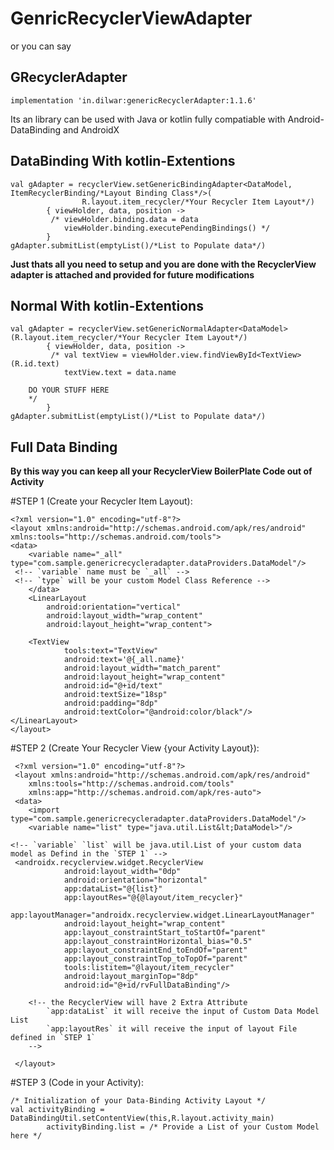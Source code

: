 # GenricRecyclerViewAdapter
or you can say
## GRecyclerAdapter
  

    implementation 'in.dilwar:genericRecyclerAdapter:1.1.6'
    

Its an library can be used with Java or kotlin
fully compatiable with Android-DataBinding and AndroidX 


## DataBinding With kotlin-Extentions
 
    val gAdapter = recyclerView.setGenericBindingAdapter<DataModel, ItemRecyclerBinding/*Layout Binding Class*/>(
    				R.layout.item_recycler/*Your Recycler Item Layout*/)
            { viewHolder, data, position ->
             /* viewHolder.binding.data = data
                viewHolder.binding.executePendingBindings() */
            } 
    gAdapter.submitList(emptyList()/*List to Populate data*/)

**Just thats all you need to setup and you are done with the RecyclerView adapter is attached and provided for future modifications**

## Normal With kotlin-Extentions
 
    val gAdapter = recyclerView.setGenericNormalAdapter<DataModel>(R.layout.item_recycler/*Your Recycler Item Layout*/)
            { viewHolder, data, position ->
             /* val textView = viewHolder.view.findViewById<TextView>(R.id.text)
                textView.text = data.name
		
		DO YOUR STUFF HERE
		*/
            } 
    gAdapter.submitList(emptyList()/*List to Populate data*/)


## Full Data Binding
**By this way you can keep all your RecyclerView BoilerPlate Code out of Activity**

#STEP 1 (Create your Recycler Item Layout):
          
    <?xml version="1.0" encoding="utf-8"?>
    <layout xmlns:android="http://schemas.android.com/apk/res/android" xmlns:tools="http://schemas.android.com/tools">
 	<data>
        <variable name="_all" type="com.sample.genericrecycleradapter.dataProviders.DataModel"/>
	 <!-- `variable` name must be `_all` -->
	 <!-- `type` will be your custom Model Class Reference -->
    	</data>
    	<LinearLayout
            android:orientation="vertical"
            android:layout_width="wrap_content"
            android:layout_height="wrap_content">

        <TextView
                tools:text="TextView"
                android:text='@{_all.name}'
                android:layout_width="match_parent"
                android:layout_height="wrap_content"
                android:id="@+id/text"
                android:textSize="18sp"
                android:padding="8dp"
                android:textColor="@android:color/black"/>
    </LinearLayout>
    </layout>
    
#STEP 2 (Create Your Recycler View {your Activity Layout}):
          
     <?xml version="1.0" encoding="utf-8"?>
     <layout xmlns:android="http://schemas.android.com/apk/res/android"
        xmlns:tools="http://schemas.android.com/tools"
        xmlns:app="http://schemas.android.com/apk/res-auto">
     <data>
        <import type="com.sample.genericrecycleradapter.dataProviders.DataModel"/>
        <variable name="list" type="java.util.List&lt;DataModel>"/>

	<!-- `variable` `list` will be java.util.List of your custom data model as Defind in the `STEP 1` -->
     <androidx.recyclerview.widget.RecyclerView
                android:layout_width="0dp"
                android:orientation="horizontal"
                app:dataList="@{list}"
                app:layoutRes="@{@layout/item_recycler}"
                app:layoutManager="androidx.recyclerview.widget.LinearLayoutManager"
                android:layout_height="wrap_content"
                app:layout_constraintStart_toStartOf="parent"
                app:layout_constraintHorizontal_bias="0.5"
                app:layout_constraintEnd_toEndOf="parent"
                app:layout_constraintTop_toTopOf="parent"
                tools:listitem="@layout/item_recycler"
                android:layout_marginTop="8dp"
                android:id="@+id/rvFullDataBinding"/>
		
		<!-- the RecyclerView will have 2 Extra Attribute
			`app:dataList` it will receive the input of Custom Data Model List
			`app:layoutRes` it will receive the input of layout File defined in `STEP 1`
		-->
		
     </layout>
		
#STEP 3 (Code in your Activity):
        
	/* Initialization of your Data-Binding Activity Layout */
	val activityBinding = DataBindingUtil.setContentView(this,R.layout.activity_main) 
            activityBinding.list = /* Provide a List of your Custom Model here */
